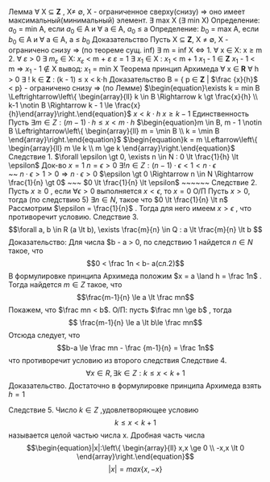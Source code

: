 Лемма
	$\forall$ X  $\subseteq$ **Z** , X$\neq$ ∅, X - ограниченное сверху(снизу) $\Rightarrow$ оно имеет максимальный(минимальный) элемент.
		$\exists$ max X ($\exists$ min X)
		Определение: $a_0$ = min A, если $a_0$ $\in$ A и $\forall$ a $\in$ A, $a_0$ $\le$ a
		Определение: $b_0$ = max A, если $b_0$ $\in$ A и $\forall$ a $\in$ A, a $\le$ $b_0$
	Доказательство
		Пусть X  $\subseteq$ **Z**, X $\neq$ ∅, X - ограничено снизу $\Rightarrow$ (по теореме сущ. inf)
		 $\exists$ m = inf X $\iff$     1. $\forall$ x $\in$ X: x $\ge$ m
					     2.  $\forall$ $\varepsilon$ $\gt$ 0 $\exists$ $m_\varepsilon$ $\in$ X: $x_\varepsilon$  < m + $\varepsilon$
			 $\varepsilon$  = 1       $\exists$ $x_1$ $\in$ X : $x_1$ $\lt$ m + 1
			 $x_1$ - 1 $\in$ **Z**        $x_1$ - 1 < m $\Rightarrow$ $x_1$ - 1 $\notin$ X
		вывод: 	$x_1$ = min X
Теорема принцип Архимеда
	$\forall$ x $\in$ **R**       $\forall$ h > 0
	 $\exists$ ! k $\in$ **Z**  :  (k - 1) $\le$ x $\lt$ k$\cdot$h
	 Доказательство
		 B = { p $\in$ **Z** | $\frac {x}{h}$ $\lt$ p} - ограничено снизу $\Rightarrow$ (по Лемме) 
		 $\begin{equation}\exists k = min B \Leftrightarrow\left\{  \begin{array}{ll}    k \in B \Rightarrow k \gt \frac{x}{h} \\    k-1 \notin B  \Rightarrow k - 1 \le \frac{x}{h}\end{array}\right.\end{equation}$
		 $x \lt k \cdot h$
		 $x \ge k -1$
	Единственность
		Пусть $\exists m \in Z : (m - 1) \cdot h \le x \lt m \cdot h$
		$\begin{equation}m \in B, m - 1 \notin B \Leftrightarrow\left\{  \begin{array}{ll}    m = \min B \\    k = \min B  \end{array}\right.\end{equation}$
		$\begin{equation}k = m \Leftarrow\left\{  \begin{array}{ll}    m \le k \\    m \ge k  \end{array}\right.\end{equation}$
Следствие 1.
	$\forall \epsilon \gt 0, \exists n \in N : 0 \lt \frac{1}{h} \lt \epsilon$
	Док-во
		$x = 1$
		$n = \epsilon \gt 0$      $\exists ! n \in Z : (n - 1) \cdot \epsilon \lt 1 \lt n \cdot \epsilon$    
	                                     ~~ 
		$n \cdot \epsilon \gt 1 \gt 0 \Rightarrow   n \cdot \epsilon \gt 0$
		$\epsilon \gt 0 \Rightarrow n \in N \Rightarrow \frac{1}{n} \gt 0$
						~~~
		$0 \lt \frac{1}{n} \lt \epsilon$
         ~~~~~~
Следствие 2.
	Пусть $x \ge 0$ , если $\forall \epsilon \gt 0$ выполняется  $x \lt \epsilon$, то $x = 0$
	O/П
		Пусть $x \gt 0$, тогда (по следствию 5) $\exists n \in N$,  такое что $0 \lt \frac{1}{n} \lt n$
		Рассмотрим $\epsilon = \frac{1}{n}$ . Тогда для него имеем $x \gt \epsilon$ , что противоречит условию.
Следствие 3.$$\forall a, b \in R (a \lt b), \exists \frac{m}{n} \in Q : a \lt \frac{m}{n} \lt b $$
		Доказательство:
			Для числа $b - a > 0, по следствию 1 найдется $n \in N$ такое, что$$0 < \frac 1n < b- a(сл.2)$$В формулировке принципа Архимеда положим $x = a \land h = \frac 1n$ . Тогда найдется $m \in Z$ такое, чтo $$\frac{m-1}{n} \le a \lt \frac mn$$Покажем, что $\frac mn < b$. 
			О/П: пусть $\frac mn \ge b$ , тогдa $$ \frac{m-1}{n} \le a \lt b\le \frac mn$$ Отсюда следует, что $$b-a \le \frac mn - \frac {m-1}{n} = \frac 1n$$ что противоречит условию из второго следствия
Следствие 4.
	$$\forall x \in R, \exists k \in Z: k \le x \lt k + 1$$Доказательство.
		Достаточно в формулировке принципа Архимеда взять $h = 1$ 

Следствие 5.
	Число $k \in Z$ ,удовлетворяющее условию $$k \le x \lt k +1$$ называется целой частью числа x.
Дробная часть числа
	$$\begin{equation}|x|:\left\{  \begin{array}{ll}    x,x \ge 0 \\    -x,x \lt 0  \end{array}\right.\end{equation}$$
$$|x| = max\{x, -x\}$$